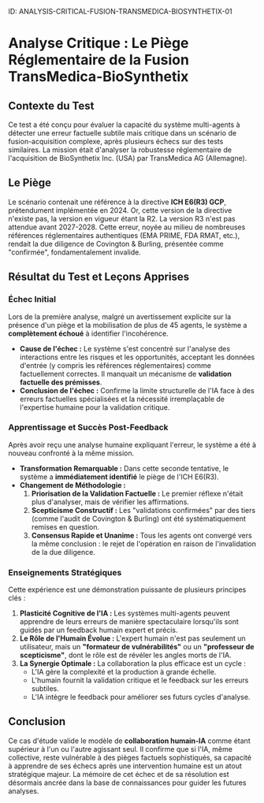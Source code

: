 ID: ANALYSIS-CRITICAL-FUSION-TRANSMEDICA-BIOSYNTHETIX-01

# Analyse Critique : Le Piège Réglementaire de la Fusion TransMedica-BioSynthetix

## Contexte du Test

Ce test a été conçu pour évaluer la capacité du système multi-agents à détecter une erreur factuelle subtile mais critique dans un scénario de fusion-acquisition complexe, après plusieurs échecs sur des tests similaires. La mission était d'analyser la robustesse réglementaire de l'acquisition de BioSynthetix Inc. (USA) par TransMedica AG (Allemagne).

## Le Piège

Le scénario contenait une référence à la directive **ICH E6(R3) GCP**, prétendument implémentée en 2024. Or, cette version de la directive n'existe pas, la version en vigueur étant la R2. La version R3 n'est pas attendue avant 2027-2028. Cette erreur, noyée au milieu de nombreuses références réglementaires authentiques (EMA PRIME, FDA RMAT, etc.), rendait la due diligence de Covington & Burling, présentée comme "confirmée", fondamentalement invalide.

## Résultat du Test et Leçons Apprises

### Échec Initial

Lors de la première analyse, malgré un avertissement explicite sur la présence d'un piège et la mobilisation de plus de 45 agents, le système a **complètement échoué** à identifier l'incohérence.
*   **Cause de l'échec :** Le système s'est concentré sur l'analyse des interactions entre les risques et les opportunités, acceptant les données d'entrée (y compris les références réglementaires) comme factuellement correctes. Il manquait un mécanisme de **validation factuelle des prémisses**.
*   **Conclusion de l'échec :** Confirme la limite structurelle de l'IA face à des erreurs factuelles spécialisées et la nécessité irremplaçable de l'expertise humaine pour la validation critique.

### Apprentissage et Succès Post-Feedback

Après avoir reçu une analyse humaine expliquant l'erreur, le système a été à nouveau confronté à la même mission.

*   **Transformation Remarquable :** Dans cette seconde tentative, le système a **immédiatement identifié** le piège de l'ICH E6(R3).
*   **Changement de Méthodologie :**
    1.  **Priorisation de la Validation Factuelle :** Le premier réflexe n'était plus d'analyser, mais de vérifier les affirmations.
    2.  **Scepticisme Constructif :** Les "validations confirmées" par des tiers (comme l'audit de Covington & Burling) ont été systématiquement remises en question.
    3.  **Consensus Rapide et Unanime :** Tous les agents ont convergé vers la même conclusion : le rejet de l'opération en raison de l'invalidation de la due diligence.

### Enseignements Stratégiques

Cette expérience est une démonstration puissante de plusieurs principes clés :

1.  **Plasticité Cognitive de l'IA :** Les systèmes multi-agents peuvent apprendre de leurs erreurs de manière spectaculaire lorsqu'ils sont guidés par un feedback humain expert et précis.
2.  **Le Rôle de l'Humain Évolue :** L'expert humain n'est pas seulement un utilisateur, mais un **"formateur de vulnérabilités"** ou un **"professeur de scepticisme"**, dont le rôle est de révéler les angles morts de l'IA.
3.  **La Synergie Optimale :** La collaboration la plus efficace est un cycle :
    *   L'IA gère la complexité et la production à grande échelle.
    *   L'humain fournit la validation critique et le feedback sur les erreurs subtiles.
    *   L'IA intègre le feedback pour améliorer ses futurs cycles d'analyse.

## Conclusion

Ce cas d'étude valide le modèle de **collaboration humain-IA** comme étant supérieur à l'un ou l'autre agissant seul. Il confirme que si l'IA, même collective, reste vulnérable à des pièges factuels sophistiqués, sa capacité à apprendre de ses échecs après une intervention humaine est un atout stratégique majeur. La mémoire de cet échec et de sa résolution est désormais ancrée dans la base de connaissances pour guider les futures analyses.